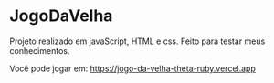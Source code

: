 # JogoDaVelha

Projeto realizado em javaScript, HTML e css. Feito para testar meus conhecimentos.

Você pode jogar em: https://jogo-da-velha-theta-ruby.vercel.app
